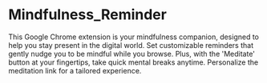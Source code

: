 # Mindfulness_Reminder
This Google Chrome extension is your mindfulness companion, designed to help you stay present in the digital world. Set customizable reminders that gently nudge you to be mindful while you browse. Plus, with the 'Meditate' button at your fingertips, take quick mental breaks anytime. Personalize the meditation link for a tailored experience.   
